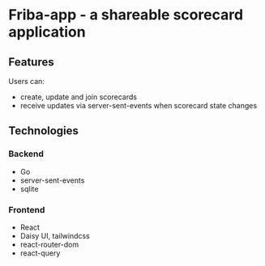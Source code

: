 # Friba-app - a shareable scorecard application

## Features
Users can:
- create, update and join scorecards
- receive updates via server-sent-events when scorecard state changes 




## Technologies

### Backend
- Go
- server-sent-events
- sqlite

### Frontend
- React
- Daisy UI, tailwindcss
- react-router-dom
- react-query

